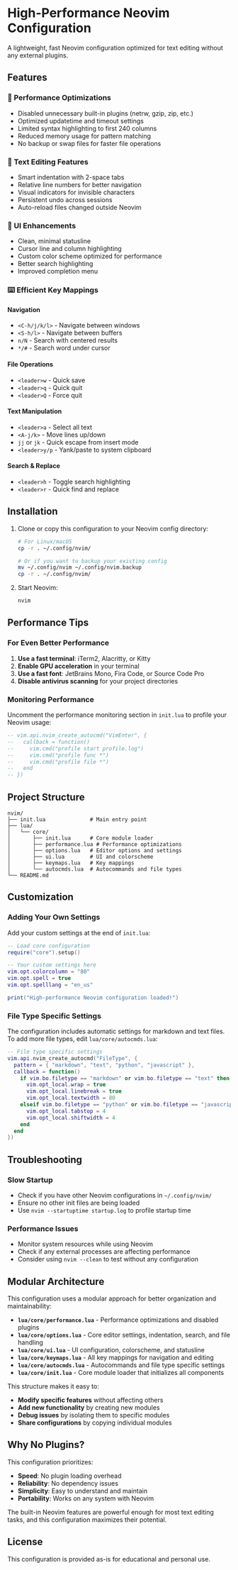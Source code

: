# High-Performance Neovim Configuration

A lightweight, fast Neovim configuration optimized for text editing without any external plugins.

## Features

### 🚀 Performance Optimizations
- Disabled unnecessary built-in plugins (netrw, gzip, zip, etc.)
- Optimized updatetime and timeout settings
- Limited syntax highlighting to first 240 columns
- Reduced memory usage for pattern matching
- No backup or swap files for faster file operations

### 📝 Text Editing Features
- Smart indentation with 2-space tabs
- Relative line numbers for better navigation
- Visual indicators for invisible characters
- Persistent undo across sessions
- Auto-reload files changed outside Neovim

### 🎨 UI Enhancements
- Clean, minimal statusline
- Cursor line and column highlighting
- Custom color scheme optimized for performance
- Better search highlighting
- Improved completion menu

### ⌨️ Efficient Key Mappings

#### Navigation
- `<C-h/j/k/l>` - Navigate between windows
- `<S-h/l>` - Navigate between buffers
- `n/N` - Search with centered results
- `*/#` - Search word under cursor

#### File Operations
- `<leader>w` - Quick save
- `<leader>q` - Quick quit
- `<leader>Q` - Force quit

#### Text Manipulation
- `<leader>a` - Select all text
- `<A-j/k>` - Move lines up/down
- `jj` or `jk` - Quick escape from insert mode
- `<leader>y/p` - Yank/paste to system clipboard

#### Search & Replace
- `<leader>h` - Toggle search highlighting
- `<leader>r` - Quick find and replace

## Installation

1. Clone or copy this configuration to your Neovim config directory:
   ```bash
   # For Linux/macOS
   cp -r . ~/.config/nvim/
   
   # Or if you want to backup your existing config
   mv ~/.config/nvim ~/.config/nvim.backup
   cp -r . ~/.config/nvim/
   ```

2. Start Neovim:
   ```bash
   nvim
   ```

## Performance Tips

### For Even Better Performance
1. **Use a fast terminal**: iTerm2, Alacritty, or Kitty
2. **Enable GPU acceleration** in your terminal
3. **Use a fast font**: JetBrains Mono, Fira Code, or Source Code Pro
4. **Disable antivirus scanning** for your project directories

### Monitoring Performance
Uncomment the performance monitoring section in `init.lua` to profile your Neovim usage:
```lua
-- vim.api.nvim_create_autocmd("VimEnter", {
--   callback = function()
--     vim.cmd("profile start profile.log")
--     vim.cmd("profile func *")
--     vim.cmd("profile file *")
--   end
-- })
```

## Project Structure

```
nvim/
├── init.lua              # Main entry point
├── lua/
│   └── core/
│       ├── init.lua      # Core module loader
│       ├── performance.lua # Performance optimizations
│       ├── options.lua   # Editor options and settings
│       ├── ui.lua        # UI and colorscheme
│       ├── keymaps.lua   # Key mappings
│       └── autocmds.lua  # Autocommands and file types
└── README.md
```

## Customization

### Adding Your Own Settings
Add your custom settings at the end of `init.lua`:

```lua
-- Load core configuration
require("core").setup()

-- Your custom settings here
vim.opt.colorcolumn = "80"
vim.opt.spell = true
vim.opt.spelllang = "en_us"

print("High-performance Neovim configuration loaded!")
```

### File Type Specific Settings
The configuration includes automatic settings for markdown and text files. To add more file types, edit `lua/core/autocmds.lua`:

```lua
-- File type specific settings
vim.api.nvim_create_autocmd("FileType", {
  pattern = { "markdown", "text", "python", "javascript" },
  callback = function()
    if vim.bo.filetype == "markdown" or vim.bo.filetype == "text" then
      vim.opt_local.wrap = true
      vim.opt_local.linebreak = true
      vim.opt_local.textwidth = 80
    elseif vim.bo.filetype == "python" or vim.bo.filetype == "javascript" then
      vim.opt_local.tabstop = 4
      vim.opt_local.shiftwidth = 4
    end
  end
})
```

## Troubleshooting

### Slow Startup
- Check if you have other Neovim configurations in `~/.config/nvim/`
- Ensure no other init files are being loaded
- Use `nvim --startuptime startup.log` to profile startup time

### Performance Issues
- Monitor system resources while using Neovim
- Check if any external processes are affecting performance
- Consider using `nvim --clean` to test without any configuration

## Modular Architecture

This configuration uses a modular approach for better organization and maintainability:

- **`lua/core/performance.lua`** - Performance optimizations and disabled plugins
- **`lua/core/options.lua`** - Core editor settings, indentation, search, and file handling
- **`lua/core/ui.lua`** - UI configuration, colorscheme, and statusline
- **`lua/core/keymaps.lua`** - All key mappings for navigation and editing
- **`lua/core/autocmds.lua`** - Autocommands and file type specific settings
- **`lua/core/init.lua`** - Core module loader that initializes all components

This structure makes it easy to:
- **Modify specific features** without affecting others
- **Add new functionality** by creating new modules
- **Debug issues** by isolating them to specific modules
- **Share configurations** by copying individual modules

## Why No Plugins?

This configuration prioritizes:
- **Speed**: No plugin loading overhead
- **Reliability**: No dependency issues
- **Simplicity**: Easy to understand and maintain
- **Portability**: Works on any system with Neovim

The built-in Neovim features are powerful enough for most text editing tasks, and this configuration maximizes their potential.

## License

This configuration is provided as-is for educational and personal use.
